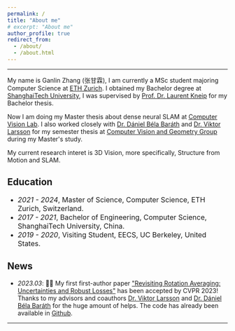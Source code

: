 ```yaml
---
permalink: /
title: "About me"
# excerpt: "About me"
author_profile: true
redirect_from: 
  - /about/
  - /about.html
---
```



---

My name is Ganlin Zhang (张甘霖), I am currently a MSc student majoring Computer Science at <a href="https://ethz.ch/en.html" target="_blank">ETH Zurich</a>. I obtained my Bachelor degree at <a href="http://www.shanghaitech.edu.cn/eng/" target="_blank">ShanghaiTech University</a>, I was supervised by <a href="https://mpl.sist.shanghaitech.edu.cn/Director.html" target="_blank">Prof. Dr. Laurent Kneip</a> for my Bachelor thesis.

Now I am doing my Master thesis about dense neural SLAM at  <a href="https://vision.ee.ethz.ch/" target="_blank">Computer Vision Lab</a>. I also worked closely with <a href="https://people.inf.ethz.ch/dbarath/" target="_blank">Dr. Dániel Béla Baráth</a> and <a href="https://vlarsson.github.io/" target="_blank">Dr. Viktor Larsson</a> for my semester thesis at <a href="https://www.cvg.ethz.ch/" target="_blank">Computer Vision and Geometry Group</a> during my Master's study.

My current research interet is 3D Vision, more specifically, Structure from Motion and SLAM.

## Education
- *<font size=3>2021 - 2024</font>*<font size=3>, Master of Science, Computer Science, ETH Zurich, Switzerland.</font> 
- *<font size=3>2017 - 2021</font>*<font size=3>, Bachelor of Engineering, Computer Science, ShanghaiTech University, China. </font>
- *<font size=3>2019 - 2020</font>*<font size=3>, Visiting Student, EECS, UC Berkeley, United States. </font>

## News
<ul>
  <li><em>2023.03</em>:  🎉🎉 My first first-author paper <a href="https://openaccess.thecvf.com/content/CVPR2023/papers/Zhang_Revisiting_Rotation_Averaging_Uncertainties_and_Robust_Losses_CVPR_2023_paper.pdf" target="_blank">"Revisiting Rotation Averaging: Uncertainties and Robust Losses"</a> has been accepted by CVPR 2023! Thanks to my advisors and coauthors <a href="https://vlarsson.github.io/" target="_blank">Dr. Viktor Larsson</a> and <a href="https://people.inf.ethz.ch/dbarath/" target="_blank">Dr. Dániel Béla Baráth</a> for the huge amount of helps. The code has already been available in <a href="https://github.com/zhangganlin/GlobalSfMpy" target="_blank">Github</a>.</li>

</ul>

---

  <script type="text/javascript" id="clustrmaps" src="//cdn.clustrmaps.com/map_v2.js?cl=080808&w=400&t=tt&d=rM7BoV2_o5IxNyY7EAufsftBDgwOhxdU0h5gt6JOQ5o&co=ffffff&cmo=79c4d3&cmn=3a90cc&ct=80b2c6"></script>
